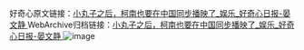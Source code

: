 好奇心原文链接：[小丸子之后，柯南也要在中国同步播映了_娱乐_好奇心日报-晏文静 ](https://www.qdaily.com/articles/12005.html)
WebArchive归档链接：[小丸子之后，柯南也要在中国同步播映了_娱乐_好奇心日报-晏文静 ](http://web.archive.org/web/20190623171803/https://www.qdaily.com/articles/12005.html)
![image](http://ww3.sinaimg.cn/large/007d5XDply1g3wbkzefv0j30u02fzkhq)